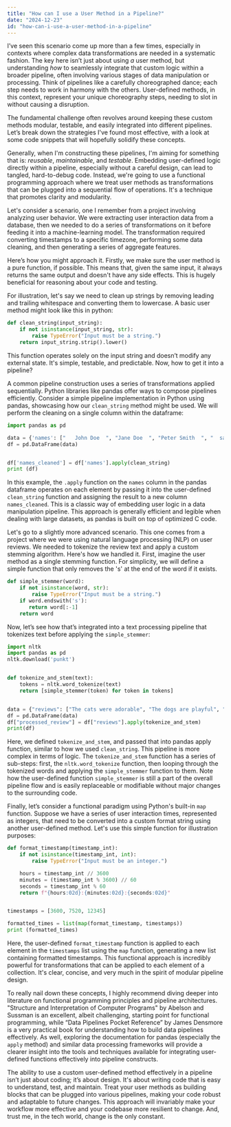 ```yaml
---
title: "How can I use a User Method in a Pipeline?"
date: "2024-12-23"
id: "how-can-i-use-a-user-method-in-a-pipeline"
---
```


 I’ve seen this scenario come up more than a few times, especially in contexts where complex data transformations are needed in a systematic fashion. The key here isn’t just about using *a* user method, but understanding *how* to seamlessly integrate that custom logic within a broader pipeline, often involving various stages of data manipulation or processing. Think of pipelines like a carefully choreographed dance; each step needs to work in harmony with the others. User-defined methods, in this context, represent your unique choreography steps, needing to slot in without causing a disruption.

The fundamental challenge often revolves around keeping these custom methods modular, testable, and easily integrated into different pipelines. Let’s break down the strategies I've found most effective, with a look at some code snippets that will hopefully solidify these concepts.

Generally, when I'm constructing these pipelines, I'm aiming for something that is: *reusable*, *maintainable*, and *testable*. Embedding user-defined logic directly within a pipeline, especially without a careful design, can lead to tangled, hard-to-debug code. Instead, we're going to use a functional programming approach where we treat user methods as transformations that can be plugged into a sequential flow of operations. It's a technique that promotes clarity and modularity.

Let's consider a scenario, one I remember from a project involving analyzing user behavior. We were extracting user interaction data from a database, then we needed to do a series of transformations on it before feeding it into a machine-learning model. The transformation required converting timestamps to a specific timezone, performing some data cleaning, and then generating a series of aggregate features.

Here’s how you might approach it. Firstly, we make sure the user method is a pure function, if possible. This means that, given the same input, it always returns the same output and doesn't have any side effects. This is hugely beneficial for reasoning about your code and testing.

For illustration, let's say we need to clean up strings by removing leading and trailing whitespace and converting them to lowercase. A basic user method might look like this in python:

```python
def clean_string(input_string):
    if not isinstance(input_string, str):
        raise TypeError("Input must be a string.")
    return input_string.strip().lower()

```
This function operates solely on the input string and doesn’t modify any external state. It's simple, testable, and predictable. Now, how to get it into a pipeline?

A common pipeline construction uses a series of transformations applied sequentially. Python libraries like pandas offer ways to compose pipelines efficiently.
Consider a simple pipeline implementation in Python using pandas, showcasing how our `clean_string` method might be used. We will perform the cleaning on a single column within the dataframe:
```python
import pandas as pd

data = {'names': ["   John Doe  ", "Jane Doe  ", "Peter Smith  ", "  sam jones "]}
df = pd.DataFrame(data)


df['names_cleaned'] = df['names'].apply(clean_string)
print (df)
```

In this example, the `.apply` function on the `names` column in the pandas dataframe operates on each element by passing it into the user-defined `clean_string` function and assigning the result to a new column `names_cleaned`. This is a classic way of embedding user logic in a data manipulation pipeline. This approach is generally efficient and legible when dealing with large datasets, as pandas is built on top of optimized C code.

Let's go to a slightly more advanced scenario. This one comes from a project where we were using natural language processing (NLP) on user reviews. We needed to tokenize the review text and apply a custom stemming algorithm. Here's how we handled it. First, imagine the user method as a single stemming function. For simplicity, we will define a simple function that only removes the 's' at the end of the word if it exists.

```python
def simple_stemmer(word):
    if not isinstance(word, str):
        raise TypeError("Input must be a string.")
    if word.endswith('s'):
       return word[:-1]
    return word

```
Now, let’s see how that’s integrated into a text processing pipeline that tokenizes text before applying the `simple_stemmer`:

```python
import nltk
import pandas as pd
nltk.download('punkt')


def tokenize_and_stem(text):
    tokens = nltk.word_tokenize(text)
    return [simple_stemmer(token) for token in tokens]


data = {"reviews": ["The cats were adorable", "The dogs are playful", "Birds sing sweetly"]}
df = pd.DataFrame(data)
df["processed_review"] = df["reviews"].apply(tokenize_and_stem)
print(df)

```

Here, we defined `tokenize_and_stem`, and passed that into pandas apply function, similar to how we used `clean_string`. This pipeline is more complex in terms of logic. The `tokenize_and_stem` function has a series of sub-steps: first, the `nltk.word_tokenize` function, then looping through the tokenized words and applying the `simple_stemmer` function to them. Note how the user-defined function `simple_stemmer` is still a part of the overall pipeline flow and is easily replaceable or modifiable without major changes to the surrounding code.

Finally, let’s consider a functional paradigm using Python's built-in `map` function. Suppose we have a series of user interaction times, represented as integers, that need to be converted into a custom format string using another user-defined method. Let's use this simple function for illustration purposes:

```python
def format_timestamp(timestamp_int):
    if not isinstance(timestamp_int, int):
        raise TypeError("Input must be an integer.")

    hours = timestamp_int // 3600
    minutes = (timestamp_int % 3600) // 60
    seconds = timestamp_int % 60
    return f"{hours:02d}:{minutes:02d}:{seconds:02d}"


timestamps = [3600, 7520, 12345]

formatted_times = list(map(format_timestamp, timestamps))
print (formatted_times)

```

Here, the user-defined `format_timestamp` function is applied to each element in the `timestamps` list using the `map` function, generating a new list containing formatted timestamps.  This functional approach is incredibly powerful for transformations that can be applied to each element of a collection. It's clear, concise, and very much in the spirit of modular pipeline design.

To really nail down these concepts, I highly recommend diving deeper into literature on functional programming principles and pipeline architectures. "Structure and Interpretation of Computer Programs" by Abelson and Sussman is an excellent, albeit challenging, starting point for functional programming, while “Data Pipelines Pocket Reference” by James Densmore is a very practical book for understanding how to build data pipelines effectively. As well, exploring the documentation for pandas (especially the `apply` method) and similar data processing frameworks will provide a clearer insight into the tools and techniques available for integrating user-defined functions effectively into pipeline constructs.

The ability to use a custom user-defined method effectively in a pipeline isn’t just about coding; it’s about design. It's about writing code that is easy to understand, test, and maintain. Treat your user methods as building blocks that can be plugged into various pipelines, making your code robust and adaptable to future changes. This approach will invariably make your workflow more effective and your codebase more resilient to change. And, trust me, in the tech world, change is the only constant.
